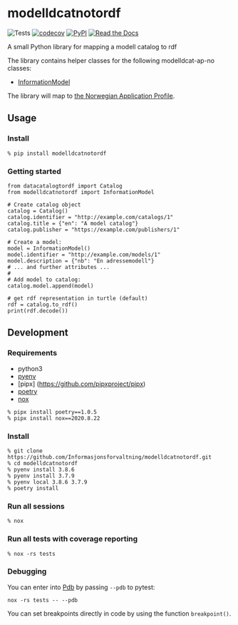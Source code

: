 # modelldcatnotordf

![Tests](https://github.com/Informasjonsforvaltning/modelldcatnotordf/workflows/Tests/badge.svg)
[![codecov](https://codecov.io/gh/Informasjonsforvaltning/modelldcatnotordf/branch/master/graph/badge.svg)](https://codecov.io/gh/Informasjonsforvaltning/modelldcatnotordf)
[![PyPI](https://img.shields.io/pypi/v/modelldcatnotordf.svg)](https://pypi.org/project/modelldcatnotordf/)
[![Read the Docs](https://readthedocs.org/projects/modelldcatnotordf/badge/)](https://modelldcatnotordf.readthedocs.io/)


A small Python library for mapping a modell catalog to rdf

The library contains helper classes for the following modelldcat-ap-no classes:
 - [InformationModel](https://informasjonsforvaltning.github.io/modelldcat-ap-no/#klasse-informasjonsmodell)

 The library will map to [the Norwegian Application Profile](https://informasjonsforvaltning.github.io/modelldcat-ap-no/).

## Usage
### Install
```
% pip install modelldcatnotordf
```
### Getting started
```
from datacatalogtordf import Catalog
from modelldcatnotordf import InformationModel

# Create catalog object
catalog = Catalog()
catalog.identifier = "http://example.com/catalogs/1"
catalog.title = {"en": "A model catalog"}
catalog.publisher = "https://example.com/publishers/1"

# Create a model:
model = InformationModel()
model.identifier = "http://example.com/models/1"
model.description = {"nb": "En adressemodell"}
# ... and further attributes ...
#
# Add model to catalog:
catalog.model.append(model)

# get rdf representation in turtle (default)
rdf = catalog.to_rdf()
print(rdf.decode())
```
## Development
### Requirements
- python3
- [pyenv](https://github.com/pyenv/pyenv)
- [pipx] (https://github.com/pipxproject/pipx)
- [poetry](https://python-poetry.org/)
- [nox](https://nox.thea.codes/en/stable/)

```
% pipx install poetry==1.0.5
% pipx install nox==2020.8.22
```
### Install
```
% git clone https://github.com/Informasjonsforvaltning/modelldcatnotordf.git
% cd modelldcatnotordf
% pyenv install 3.8.6
% pyenv install 3.7.9
% pyenv local 3.8.6 3.7.9
% poetry install
```
### Run all sessions
```
% nox
```
### Run all tests with coverage reporting
```
% nox -rs tests
```
### Debugging
You can enter into [Pdb](https://docs.python.org/3/library/pdb.html) by passing `--pdb` to pytest:
```
nox -rs tests -- --pdb
```
You can set breakpoints directly in code by using the function `breakpoint()`.

